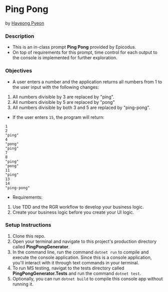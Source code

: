 # Ping Pong
by [Hayeong Pyeon](https://hypyeon.github.io/WebDevWebsite/)

### Description
- This is an in-class prompt **Ping Pong** provided by Epicodus. 
- On top of requirements for this prompt, time control for each output to the console is implemented for further exploration. 

### Objectives
- A user enters a number and the application returns all numbers from 1 to the user input with the following changes:
1) All numbers divisible by 3 are replaced by "ping".
2) All numbers divisible by 5 are replaced by "pong"
3) All numbers divisible by both 3 and 5 are replaced by "ping-pong".
- If the user enters `15`, the program will return:
```
1  
2  
"ping"  
4  
"pong"  
"ping"  
7  
8  
"ping"  
"pong"  
11  
"ping"  
13  
14  
"ping-pong"  
```
- Requirements: 
1) Use TDD and the RGR workflow to develop your business logic.
2) Create your business logic before you create your UI logic.

### Setup Instructions
1. Clone this repo.
2. Open your terminal and navigate to this project's production directory called **PingPongGenerator**.
3. In the command line, run the command `dotnet run` to compile and execute the console application. Since this is a console application, you'll interact with it through text commands in your terminal.
4. To run MS testing, navigat to the tests directory called **PingPongGenerator.Tests** and run the command `dotnet test`. 
5. Optionally, you can run `dotnet build` to compile this console app without running it.